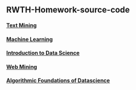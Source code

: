 ## RWTH-Homework-source-code

#### [Text Mining](https://github.com/ichbinhandsome/RWTH-Homework-source-code/tree/master/TextMining)
#### [Machine Learning](https://github.com/ichbinhandsome/RWTH-Homework-source-code/tree/master/ML)
#### [Introduction to Data Science](https://github.com/ichbinhandsome/RWTH-Homework-source-code/tree/master/IDS)
#### [Web Mining](https://github.com/ichbinhandsome/RWTH-Homework-source-code/tree/master/WebMining)
#### [Algorithmic Foundations of Datascience](https://github.com/ichbinhandsome/RWTH-Homework-source-code/tree/master/AlgDS)
